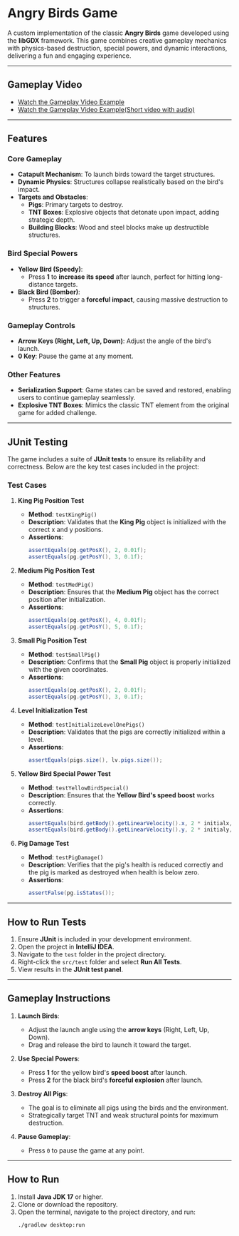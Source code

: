 # **Angry Birds Game**

A custom implementation of the classic **Angry Birds** game developed using the **libGDX** framework. This game combines creative gameplay mechanics with physics-based destruction, special powers, and dynamic interactions, delivering a fun and engaging experience.

---
## **Gameplay Video**

- [Watch the Gameplay Video Example](https://drive.google.com/file/d/1JTkgzLy5SauwuQTXZTq-MChJ1khxHrMK/view?usp=drivesdk)
- [Watch the Gameplay Video Example(Short video with audio)](https://drive.google.com/file/d/1WmHcWx03e24QDhMpwrH7D-keJ6D2ZRfh/view?usp=drivesdk)
---

## **Features**

### **Core Gameplay**
- **Catapult Mechanism**: To launch birds toward the target structures.
- **Dynamic Physics**: Structures collapse realistically based on the bird's impact.
- **Targets and Obstacles**:
    - **Pigs**: Primary targets to destroy.
    - **TNT Boxes**: Explosive objects that detonate upon impact, adding strategic depth.
    - **Building Blocks**: Wood and steel blocks make up destructible structures.

### **Bird Special Powers**
- **Yellow Bird (Speedy)**:
    - Press **1** to **increase its speed** after launch, perfect for hitting long-distance targets.
- **Black Bird (Bomber)**:
    - Press **2** to trigger a **forceful impact**, causing massive destruction to structures.

### **Gameplay Controls**
- **Arrow Keys (Right, Left, Up, Down)**: Adjust the angle of the bird's launch.
- **0 Key**: Pause the game at any moment.

### **Other Features**
- **Serialization Support**: Game states can be saved and restored, enabling users to continue gameplay seamlessly.
- **Explosive TNT Boxes**: Mimics the classic TNT element from the original game for added challenge.

---

## **JUnit Testing**

The game includes a suite of **JUnit tests** to ensure its reliability and correctness. Below are the key test cases included in the project:

### **Test Cases**
1. **King Pig Position Test**
    - **Method**: `testKingPig()`
    - **Description**: Validates that the **King Pig** object is initialized with the correct x and y positions.
    - **Assertions**:
      ```java
      assertEquals(pg.getPosX(), 2, 0.01f);
      assertEquals(pg.getPosY(), 3, 0.1f);
      ```

2. **Medium Pig Position Test**
    - **Method**: `testMedPig()`
    - **Description**: Ensures that the **Medium Pig** object has the correct position after initialization.
    - **Assertions**:
      ```java
      assertEquals(pg.getPosX(), 4, 0.01f);
      assertEquals(pg.getPosY(), 5, 0.1f);
      ```

3. **Small Pig Position Test**
    - **Method**: `testSmallPig()`
    - **Description**: Confirms that the **Small Pig** object is properly initialized with the given coordinates.
    - **Assertions**:
      ```java
      assertEquals(pg.getPosX(), 2, 0.01f);
      assertEquals(pg.getPosY(), 3, 0.1f);
      ```

4. **Level Initialization Test**
    - **Method**: `testInitializeLevelOnePigs()`
    - **Description**: Validates that the pigs are correctly initialized within a level.
    - **Assertions**:
      ```java
      assertEquals(pigs.size(), lv.pigs.size());
      ```

5. **Yellow Bird Special Power Test**
    - **Method**: `testYellowBirdSpecial()`
    - **Description**: Ensures that the **Yellow Bird's speed boost** works correctly.
    - **Assertions**:
      ```java
      assertEquals(bird.getBody().getLinearVelocity().x, 2 * initialx, 0.01);
      assertEquals(bird.getBody().getLinearVelocity().y, 2 * initialy, 0.01);
      ```

6. **Pig Damage Test**
    - **Method**: `testPigDamage()`
    - **Description**: Verifies that the pig's health is reduced correctly and the pig is marked as destroyed when health is below zero.
    - **Assertions**:
      ```java
      assertFalse(pg.isStatus());
      ```

---

## **How to Run Tests**

1. Ensure **JUnit** is included in your development environment.
2. Open the project in **IntelliJ IDEA**.
3. Navigate to the `test` folder in the project directory.
4. Right-click the `src/test` folder and select **Run All Tests**.
5. View results in the **JUnit test panel**.

---

## **Gameplay Instructions**

1. **Launch Birds**:
    - Adjust the launch angle using the **arrow keys** (Right, Left, Up, Down).
    - Drag and release the bird to launch it toward the target.

2. **Use Special Powers**:
    - Press **1** for the yellow bird's **speed boost** after launch.
    - Press **2** for the black bird's **forceful explosion** after launch.

3. **Destroy All Pigs**:
    - The goal is to eliminate all pigs using the birds and the environment.
    - Strategically target TNT and weak structural points for maximum destruction.

4. **Pause Gameplay**:
    - Press `0` to pause the game at any point.

---

## **How to Run**

1. Install **Java JDK 17** or higher.
2. Clone or download the repository.
3. Open the terminal, navigate to the project directory, and run:
   ```bash
   ./gradlew desktop:run
